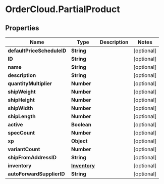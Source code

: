# OrderCloud.PartialProduct

## Properties
Name | Type | Description | Notes
------------ | ------------- | ------------- | -------------
**defaultPriceScheduleID** | **String** |  | [optional] 
**ID** | **String** |  | [optional] 
**name** | **String** |  | [optional] 
**description** | **String** |  | [optional] 
**quantityMultiplier** | **Number** |  | [optional] 
**shipWeight** | **Number** |  | [optional] 
**shipHeight** | **Number** |  | [optional] 
**shipWidth** | **Number** |  | [optional] 
**shipLength** | **Number** |  | [optional] 
**active** | **Boolean** |  | [optional] 
**specCount** | **Number** |  | [optional] 
**xp** | **Object** |  | [optional] 
**variantCount** | **Number** |  | [optional] 
**shipFromAddressID** | **String** |  | [optional] 
**inventory** | [**Inventory**](Inventory.md) |  | [optional] 
**autoForwardSupplierID** | **String** |  | [optional] 


